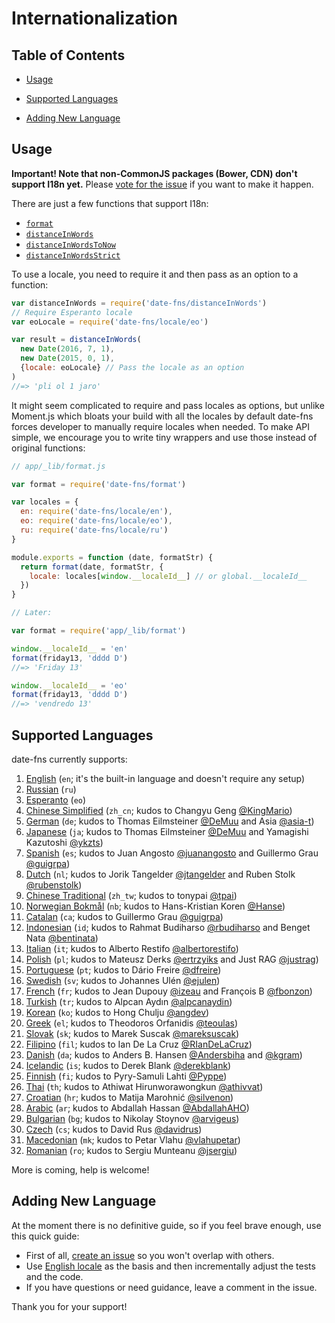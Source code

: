 # Internationalization

## Table of Contents

- [Usage](#usage)

- [Supported Languages](#supported-languages)

- [Adding New Language](#adding-new-language)

## Usage

**Important! Note that non-CommonJS packages (Bower, CDN)
don't support I18n yet.** Please [vote for the issue](https://github.com/date-fns/date-fns/issues/232)
if you want to make it happen.

There are just a few functions that support I18n:

- [`format`](https://date-fns.org/docs/format)
- [`distanceInWords`](https://date-fns.org/docs/distanceInWords)
- [`distanceInWordsToNow`](https://date-fns.org/docs/distanceInWordsToNow)
- [`distanceInWordsStrict`](https://date-fns.org/docs/distanceInWordsStrict)

To use a locale, you need to require it and then pass
as an option to a function:

```js
var distanceInWords = require('date-fns/distanceInWords')
// Require Esperanto locale
var eoLocale = require('date-fns/locale/eo')

var result = distanceInWords(
  new Date(2016, 7, 1),
  new Date(2015, 0, 1),
  {locale: eoLocale} // Pass the locale as an option
)
//=> 'pli ol 1 jaro'
```

It might seem complicated to require and pass locales as options,
but unlike Moment.js which bloats your build with all the locales
by default date-fns forces developer to manually require locales when needed.
To make API simple, we encourage you to write tiny wrappers and use those
instead of original functions:

```js
// app/_lib/format.js

var format = require('date-fns/format')

var locales = {
  en: require('date-fns/locale/en'),
  eo: require('date-fns/locale/eo'),
  ru: require('date-fns/locale/ru')
}

module.exports = function (date, formatStr) {
  return format(date, formatStr, {
    locale: locales[window.__localeId__] // or global.__localeId__
  })
}

// Later:

var format = require('app/_lib/format')

window.__localeId__ = 'en'
format(friday13, 'dddd D')
//=> 'Friday 13'

window.__localeId__ = 'eo'
format(friday13, 'dddd D')
//=> 'vendredo 13'
```

## Supported Languages

date-fns currently supports:

1. [English](https://github.com/date-fns/date-fns/tree/master/src/locale/en)
  (`en`; it's the built-in language and doesn't require any setup)
2. [Russian](https://github.com/date-fns/date-fns/tree/master/src/locale/ru) (`ru`)
3. [Esperanto](https://github.com/date-fns/date-fns/tree/master/src/locale/eo) (`eo`)
4. [Chinese Simplified](https://github.com/date-fns/date-fns/tree/master/src/locale/zh_cn)
  (`zh_cn`; kudos to Changyu Geng [@KingMario](https://github.com/KingMario))
5. [German](https://github.com/date-fns/date-fns/tree/master/src/locale/de)
  (`de`; kudos to Thomas Eilmsteiner [@DeMuu](https://github.com/DeMuu)
  and Asia [@asia-t](https://github.com/asia-t))
6. [Japanese](https://github.com/date-fns/date-fns/tree/master/src/locale/ja)
  (`ja`; kudos to Thomas Eilmsteiner [@DeMuu](https://github.com/DeMuu)
  and Yamagishi Kazutoshi [@ykzts](https://github.com/ykzts))
7. [Spanish](https://github.com/date-fns/date-fns/tree/master/src/locale/es)
  (`es`; kudos to Juan Angosto [@juanangosto](https://github.com/juanangosto)
  and Guillermo Grau [@guigrpa](https://github.com/guigrpa))
8. [Dutch](https://github.com/date-fns/date-fns/tree/master/src/locale/nl)
  (`nl`; kudos to Jorik Tangelder [@jtangelder](https://github.com/jtangelder)
  and Ruben Stolk [@rubenstolk](https://github.com/rubenstolk))
9. [Chinese Traditional](https://github.com/date-fns/date-fns/tree/master/src/locale/zh_tw)
  (`zh_tw`; kudos to tonypai [@tpai](https://github.com/tpai))
10. [Norwegian Bokmål](https://github.com/date-fns/date-fns/tree/master/src/locale/nb)
  (`nb`; kudos to Hans-Kristian Koren [@Hanse](https://github.com/Hanse))
11. [Catalan](https://github.com/date-fns/date-fns/tree/master/src/locale/ca)
  (`ca`; kudos to Guillermo Grau [@guigrpa](https://github.com/guigrpa))
12. [Indonesian](https://github.com/date-fns/date-fns/tree/master/src/locale/id)
  (`id`; kudos to Rahmat Budiharso [@rbudiharso](https://github.com/rbudiharso)
  and Benget Nata [@bentinata](https://github.com/bentinata))
13. [Italian](https://github.com/date-fns/date-fns/tree/master/src/locale/it)
  (`it`; kudos to Alberto Restifo [@albertorestifo](https://github.com/albertorestifo))
14. [Polish](https://github.com/date-fns/date-fns/tree/master/src/locale/pl)
  (`pl`; kudos to Mateusz Derks [@ertrzyiks](https://github.com/ertrzyiks)
  and Just RAG [@justrag](https://github.com/justrag))
15. [Portuguese](https://github.com/date-fns/date-fns/tree/master/src/locale/pt)
  (`pt`; kudos to Dário Freire [@dfreire](https://github.com/dfreire))
16. [Swedish](https://github.com/date-fns/date-fns/tree/master/src/locale/sv)
  (`sv`; kudos to Johannes Ulén [@ejulen](https://github.com/ejulen))
17. [French](https://github.com/date-fns/date-fns/tree/master/src/locale/fr)
  (`fr`; kudos to Jean Dupouy [@izeau](https://github.com/izeau)
  and François B [@fbonzon](https://github.com/fbonzon))
18. [Turkish](https://github.com/date-fns/date-fns/tree/master/src/locale/tr)
  (`tr`; kudos to Alpcan Aydın [@alpcanaydin](https://github.com/alpcanaydin))
19. [Korean](https://github.com/date-fns/date-fns/tree/master/src/locale/ko)
  (`ko`; kudos to Hong Chulju [@angdev](https://github.com/angdev))
20. [Greek](https://github.com/date-fns/date-fns/tree/master/src/locale/el)
  (`el`; kudos to Theodoros Orfanidis [@teoulas](https://github.com/teoulas))
21. [Slovak](https://github.com/date-fns/date-fns/tree/master/src/locale/sk)
  (`sk`; kudos to Marek Suscak [@mareksuscak](https://github.com/mareksuscak))
22. [Filipino](https://github.com/date-fns/date-fns/tree/master/src/locale/fil)
  (`fil`; kudos to Ian De La Cruz [@RIanDeLaCruz](https://github.com/RIanDeLaCruz))
23. [Danish](https://github.com/date-fns/date-fns/tree/master/src/locale/da)
  (`da`; kudos to Anders B. Hansen [@Andersbiha](https://github.com/Andersbiha)
  and [@kgram](https://github.com/kgram))
24. [Icelandic](https://github.com/date-fns/date-fns/tree/master/src/locale/is)
  (`is`; kudos to Derek Blank [@derekblank](https://github.com/derekblank))
25. [Finnish](https://github.com/date-fns/date-fns/tree/master/src/locale/fi)
  (`fi`; kudos to Pyry-Samuli Lahti [@Pyppe](https://github.com/Pyppe))
26. [Thai](https://github.com/date-fns/date-fns/tree/master/src/locale/th)
  (`th`; kudos to Athiwat Hirunworawongkun [@athivvat](https://github.com/athivvat))
27. [Croatian](https://github.com/date-fns/date-fns/tree/master/src/locale/hr)
  (`hr`; kudos to Matija Marohnić [@silvenon](https://github.com/silvenon))
28. [Arabic](https://github.com/date-fns/date-fns/tree/master/src/locale/ar)
  (`ar`; kudos to Abdallah Hassan [@AbdallahAHO](https://github.com/AbdallahAHO))
29. [Bulgarian](https://github.com/date-fns/date-fns/tree/master/src/locale/bg)
  (`bg`; kudos to Nikolay Stoynov [@arvigeus](https://github.com/arvigeus))
30. [Czech](https://github.com/date-fns/date-fns/tree/master/src/locale/cs)
  (`cs`; kudos to David Rus [@davidrus](https://github.com/davidrus))
31. [Macedonian](https://github.com/date-fns/date-fns/tree/master/src/locale/mk)
  (`mk`; kudos to Petar Vlahu [@vlahupetar](https://github.com/vlahupetar))
32. [Romanian](https://github.com/date-fns/date-fns/tree/master/src/locale/ro)
  (`ro`; kudos to Sergiu Munteanu [@jsergiu](https://github.com/jsergiu))

More is coming, help is welcome!

## Adding New Language

At the moment there is no definitive guide, so if you feel brave enough,
use this quick guide:

- First of all, [create an issue](https://github.com/date-fns/date-fns/issues/new?title=XXX%20language%20support&labels[]=I18n)
  so you won't overlap with others.
- Use [English locale](https://github.com/date-fns/date-fns/tree/master/src/locale/en)
  as the basis and then incrementally adjust the tests and the code.
- If you have questions or need guidance, leave a comment in the issue.

Thank you for your support!
